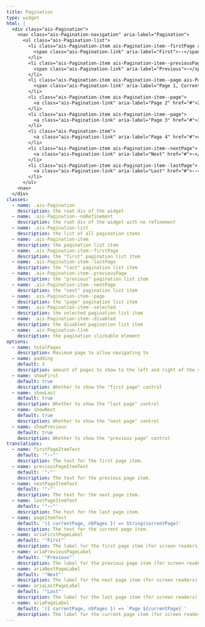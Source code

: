 ```yaml
---
title: Pagination
type: widget
html: |
  <div class="ais-Pagination">
    <nav class="ais-Pagination-navigation" aria-label="Pagination">
      <ul class="ais-Pagination-list">
        <li class="ais-Pagination-item ais-Pagination-item--firstPage ais-Pagination-item--disabled">
          <span class="ais-Pagination-link" aria-label="First">‹‹</span>
        </li>
        <li class="ais-Pagination-item ais-Pagination-item--previousPage ais-Pagination-item--disabled">
          <span class="ais-Pagination-link" aria-label="Previous">‹</span>
        </li>
        <li class="ais-Pagination-item ais-Pagination-item--page ais-Pagination-item--selected">
          <span class="ais-Pagination-link" aria-label="Page 1, Current page" aria-current="page">1</span>
        </li>
        <li class="ais-Pagination-item ais-Pagination-item--page">
          <a class="ais-Pagination-link" aria-label="Page 2" href="#">2</a>
        </li>
        <li class="ais-Pagination-item ais-Pagination-item--page">
          <a class="ais-Pagination-link" aria-label="Page 3" href="#">3</a>
        </li>
        <li class="ais-Pagination-item">
          <a class="ais-Pagination-link" aria-label="Page 4" href="#">4</a>
        </li>
        <li class="ais-Pagination-item ais-Pagination-item--nextPage">
          <a class="ais-Pagination-link" aria-label="Next" href="#">›</a>
        </li>
        <li class="ais-Pagination-item ais-Pagination-item--lastPage">
          <a class="ais-Pagination-link" aria-label="Last" href="#">››</a>
        </li>
      </ul>
    <nav>
  </div>
classes:
  - name: .ais-Pagination
    description: the root div of the widget
  - name: .ais-Pagination--noRefinement
    description: the root div of the widget with no refinement
  - name: .ais-Pagination-list
    description: the list of all pagination items
  - name: .ais-Pagination-item
    description: the pagination list item
  - name: .ais-Pagination-item--firstPage
    description: the "first" pagination list item
  - name: .ais-Pagination-item--lastPage
    description: the "last" pagination list item
  - name: .ais-Pagination-item--previousPage
    description: the "previous" pagination list item
  - name: .ais-Pagination-item--nextPage
    description: the "next" pagination list item
  - name: .ais-Pagination-item--page
    description: the "page" pagination list item
  - name: .ais-Pagination-item--selected
    description: the selected pagination list item
  - name: .ais-Pagination-item--disabled
    description: the disabled pagination list item
  - name: .ais-Pagination-link
    description: the pagination clickable element
options:
  - name: totalPages
    description: Maximum page to allow navigating to
  - name: padding
    default: 3
    description: amount of pages to show to the left and right of the current page
  - name: showFirst
    default: true
    description: Whether to show the "first page" control
  - name: showLast
    default: true
    description: Whether to show the "last page" control
  - name: showNext
    default: true
    description: Whether to show the "next page" control
  - name: showPrevious
    default: true
    description: Whether to show the "previous page" control
translations:
  - name: firstPageItemText
    default: '"‹‹"'
    description: The text for the first page item.
  - name: previousPageItemText
    default: '"‹"'
    description: The text for the previous page item.
  - name: nextPageItemText
    default: '"›"'
    description: The text for the next page item.
  - name: lastPageItemText
    default: '"››"'
    description: The text for the last page item.
  - name: pageItemText
    default: '({ currentPage, nbPages }) => String(currentPage)'
    description: The text for the current page item.
  - name: ariaFirstPageLabel
    default: '"First"'
    description: The label for the first page item (for screen readers).
  - name: ariaPreviousPageLabel
    default: '"Previous"'
    description: The label for the previous page item (for screen readers).
  - name: ariaNextPageLabel
    default: '"Next"'
    description: The label for the next page item (for screen readers).
  - name: ariaLastPageLabel
    default: '"Last"'
    description: The label for the last page item (for screen readers).
  - name: ariaPageLabel
    default: '({ currentPage, nbPages }) => `Page ${currentPage}`'
    description: The label for the current page item (for screen readers).
---
```

